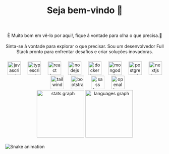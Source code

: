 <h1 align="center">Seja bem-vindo 👋</h1>

###

<br clear="both">

<p align="center">È Muito bom em vê-lo por aqui!, fique á vontade para olha o que precisa.🙂<br><br>Sinta-se à vontade para explorar o que precisar. Sou um desenvolvedor Full Stack pronto para enfrentar desafios e criar soluções inovadoras.</p>

###

<div align="center">
  <img src="https://cdn.jsdelivr.net/gh/devicons/devicon/icons/javascript/javascript-original.svg" height="42" alt="javascript logo"  />
  <img width="14" />
  <img src="https://cdn.jsdelivr.net/gh/devicons/devicon/icons/typescript/typescript-original.svg" height="42" alt="typescript logo"  />
  <img width="14" />
  <img src="https://cdn.jsdelivr.net/gh/devicons/devicon/icons/react/react-original.svg" height="42" alt="react logo"  />
  <img width="14" />
  <img src="https://cdn.jsdelivr.net/gh/devicons/devicon/icons/nodejs/nodejs-original.svg" height="42" alt="nodejs logo"  />
  <img width="14" />
  <img src="https://cdn.jsdelivr.net/gh/devicons/devicon/icons/docker/docker-original.svg" height="42" alt="docker logo"  />
  <img width="14" />
  <img src="https://cdn.jsdelivr.net/gh/devicons/devicon/icons/mongodb/mongodb-original.svg" height="42" alt="mongodb logo"  />
  <img width="14" />
  <img src="https://cdn.jsdelivr.net/gh/devicons/devicon/icons/postgresql/postgresql-original.svg" height="42" alt="postgresql logo"  />
  <img width="14" />
  <img src="https://cdn.jsdelivr.net/gh/devicons/devicon/icons/nextjs/nextjs-original.svg" height="42" alt="nextjs logo"  />
  <img width="14" />
  <img src="https://cdn.jsdelivr.net/gh/devicons/devicon/icons/tailwindcss/tailwindcss-original-wordmark.svg" height="42" alt="tailwindcss logo"  />
  <img width="14" />
  <img src="https://cdn.jsdelivr.net/gh/devicons/devicon/icons/bootstrap/bootstrap-original.svg" height="42" alt="bootstrap logo"  />
  <img width="14" />
  <img src="https://cdn.jsdelivr.net/gh/devicons/devicon/icons/sass/sass-original.svg" height="42" alt="sass logo"  />
  <img width="14" />
  <img src="https://cdn.jsdelivr.net/gh/devicons/devicon/icons/openal/openal-original.svg" height="42" alt="openal logo"  />
</div>




<div align="center">
  <img src="https://github-readme-stats.vercel.app/api?username=Lucas-Santana-Oliveiraa&hide_title=false&hide_rank=false&show_icons=true&include_all_commits=true&count_private=true&disable_animations=false&theme=dracula&locale=en&hide_border=false" height="150" alt="stats graph"  />
  <img src="https://github-readme-stats.vercel.app/api/top-langs?username=Lucas-Santana-Oliveira&locale=en&hide_title=false&layout=compact&card_width=320&langs_count=5&theme=dracula&hide_border=false" height="150" alt="languages graph"  />
</div>






<br clear="both">

<img src="https://github.com/Lucas-Santana-Oliveira/output/snake.svg" alt="Snake animation" />

###

